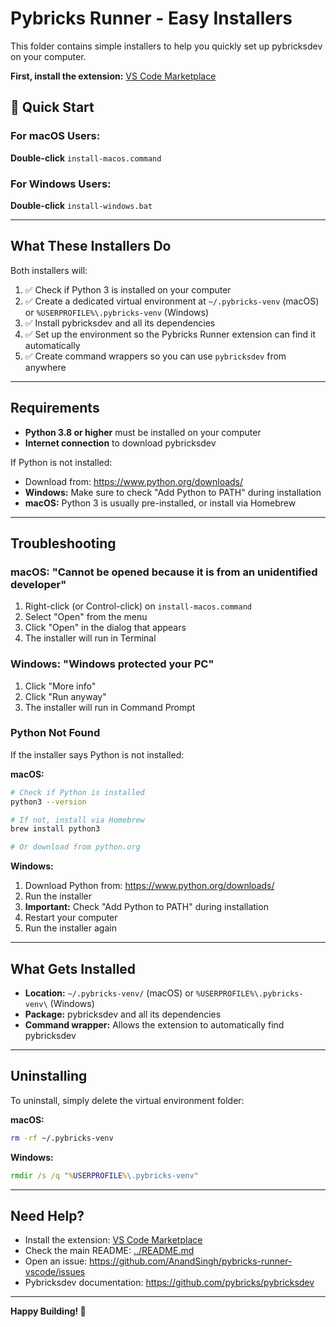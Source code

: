 # Pybricks Runner - Easy Installers

This folder contains simple installers to help you quickly set up pybricksdev on your computer.

**First, install the extension:** [VS Code Marketplace](https://marketplace.visualstudio.com/items?itemName=AnandSingh.pybricks-runner)

## 🚀 Quick Start

### For macOS Users:
**Double-click** `install-macos.command`

### For Windows Users:
**Double-click** `install-windows.bat`

---

## What These Installers Do

Both installers will:

1. ✅ Check if Python 3 is installed on your computer
2. ✅ Create a dedicated virtual environment at `~/.pybricks-venv` (macOS) or `%USERPROFILE%\.pybricks-venv` (Windows)
3. ✅ Install pybricksdev and all its dependencies
4. ✅ Set up the environment so the Pybricks Runner extension can find it automatically
5. ✅ Create command wrappers so you can use `pybricksdev` from anywhere

---

## Requirements

- **Python 3.8 or higher** must be installed on your computer
- **Internet connection** to download pybricksdev

If Python is not installed:
- Download from: https://www.python.org/downloads/
- **Windows:** Make sure to check "Add Python to PATH" during installation
- **macOS:** Python 3 is usually pre-installed, or install via Homebrew

---

## Troubleshooting

### macOS: "Cannot be opened because it is from an unidentified developer"

1. Right-click (or Control-click) on `install-macos.command`
2. Select "Open" from the menu
3. Click "Open" in the dialog that appears
4. The installer will run in Terminal

### Windows: "Windows protected your PC"

1. Click "More info"
2. Click "Run anyway"
3. The installer will run in Command Prompt

### Python Not Found

If the installer says Python is not installed:

**macOS:**
```bash
# Check if Python is installed
python3 --version

# If not, install via Homebrew
brew install python3

# Or download from python.org
```

**Windows:**
1. Download Python from: https://www.python.org/downloads/
2. Run the installer
3. **Important:** Check "Add Python to PATH" during installation
4. Restart your computer
5. Run the installer again

---

## What Gets Installed

- **Location:** `~/.pybricks-venv/` (macOS) or `%USERPROFILE%\.pybricks-venv\` (Windows)
- **Package:** pybricksdev and all its dependencies
- **Command wrapper:** Allows the extension to automatically find pybricksdev

---

## Uninstalling

To uninstall, simply delete the virtual environment folder:

**macOS:**
```bash
rm -rf ~/.pybricks-venv
```

**Windows:**
```cmd
rmdir /s /q "%USERPROFILE%\.pybricks-venv"
```

---

## Need Help?

- Install the extension: [VS Code Marketplace](https://marketplace.visualstudio.com/items?itemName=AnandSingh.pybricks-runner)
- Check the main README: [../README.md](../README.md)
- Open an issue: https://github.com/AnandSingh/pybricks-runner-vscode/issues
- Pybricksdev documentation: https://github.com/pybricks/pybricksdev

---

**Happy Building! 🤖**
